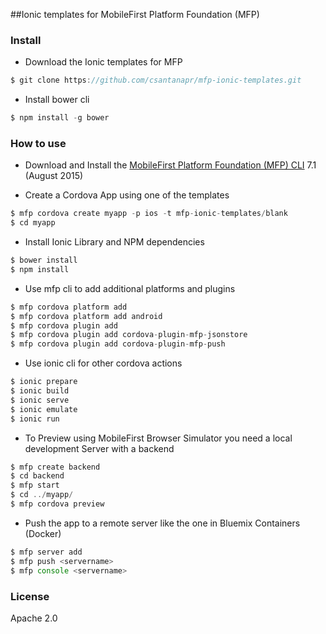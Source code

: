 ##Ionic templates for MobileFirst Platform Foundation (MFP)

### Install

- Download the Ionic templates for MFP

```javascript
$ git clone https://github.com/csantanapr/mfp-ionic-templates.git
````

- Install bower cli

```javascript
$ npm install -g bower
````
### How to use

- Download and Install the [MobileFirst Platform Foundation (MFP) CLI](https://developer.ibm.com/mobilefirstplatform/install/#clui) 7.1 (August 2015)

- Create a Cordova App using one of the templates

```javascript
$ mfp cordova create myapp -p ios -t mfp-ionic-templates/blank
$ cd myapp
````

- Install Ionic Library and NPM dependencies

```javascript
$ bower install
$ npm install
````

- Use mfp cli to add additional platforms and plugins

```javascript
$ mfp cordova platform add 
$ mfp cordova platform add android
$ mfp cordova plugin add 
$ mfp cordova plugin add cordova-plugin-mfp-jsonstore
$ mfp cordova plugin add cordova-plugin-mfp-push

````

- Use ionic cli for other cordova actions

```javascript
$ ionic prepare
$ ionic build
$ ionic serve
$ ionic emulate
$ ionic run
```

- To Preview using MobileFirst Browser Simulator you need a local development Server with a backend

```javascript
$ mfp create backend
$ cd backend
$ mfp start
$ cd ../myapp/
$ mfp cordova preview
```

- Push the app to a remote server like the one in Bluemix Containers (Docker)

```javascript
$ mfp server add
$ mfp push <servername>
$ mfp console <servername>
```


### License
Apache 2.0
